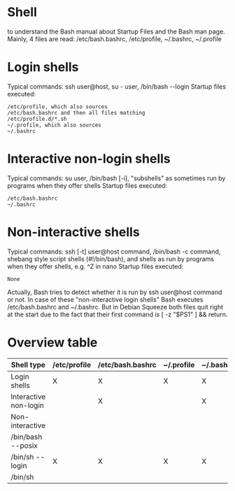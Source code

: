# Shell

to understand the Bash manual about Startup Files and the Bash man page.
Mainly, 4 files are read: /etc/bash.bashrc, /etc/profile, ~/.bashrc, ~/.profile

# Login shells

Typical commands: ssh user@host, su - user, /bin/bash --login
Startup files executed:
```
/etc/profile, which also sources
/etc/bash.bashrc and then all files matching
/etc/profile.d/*.sh
~/.profile, which also sources
~/.bashrc
```

# Interactive non-login shells
Typical commands: su user, /bin/bash [-i], "subshells" as sometimes run by programs when they offer shells
Startup files executed:
```
/etc/bash.bashrc
~/.bashrc
```

# Non-interactive shells
Typical commands: ssh [-t] user@host command, /bin/bash -c command, shebang style script shells (#!/bin/bash), and shells as run by programs when they offer shells, e.g. ^Z in nano
Startup files executed:
```
None
```
Actually, Bash tries to detect whether it is run by ssh user@host command or not. In case of these "non-interactive login shells" Bash executes /etc/bash.bashrc and ~/.bashrc. But in Debian Squeeze both files quit right at the start due to the fact that their first command is [ -z "$PS1" ] && return.

# Overview table

|Shell type| /etc/profile | /etc/bash.bashrc |~/.profile | ~/.bashrc |
|---|---|---|----|-----|
| Login shells | X | X | X | X |
| Interactive non-login | | X | | X |
| Non-interactive | | | | |
| /bin/bash --posix
| /bin/sh --login | X | X | X | X |
| /bin/sh
